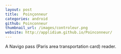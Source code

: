 ```yaml
---
layout: post
title:  Poinçonneur
categories: android
github: Poinconneur
thumbnail_url: /images/controleur.png
website: http://applidium.github.io/Poinconneur/
---
```


A Navigo pass (Paris area transportation card) reader.
